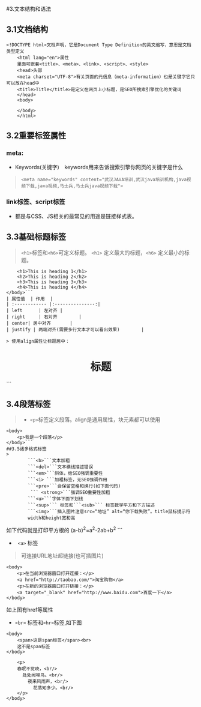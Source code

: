 #3.文本结构和语法
##  3.1文档结构
```
<!DOCTYPE html>文档声明，它是Document Type Definition的英文缩写，意思是文档类型定义
    <html lang="en">属性
    里面可嵌套<title>、<meta>、<link>、<script>、<style>
    <head>头部
    <meta charset="UTF-8">有关页面的元信息（meta-information）也是关键字它只可以放在head中
    <title>Title</title>是定义在网页上小标题，是SEO所搜索引擎优化的关键词
    </head>
    <body>

    </body>
    </html>
````
 ## 3.2重要标签属性
  ### meta:
 * Keywords(关键字)　keywords用来告诉搜索引擎你网页的关键字是什么
 
 > ```<meta name="keywords" content="武汉JAVA培训,武汉java培训机构,java视频下载,java视频,马士兵,马士兵java视频下载">```
 ### link标签、script标签 
* 都是与CSS、JS相关的最常见的用途是链接样式表。

## 3.3基础标题标签
>```<h1>```标签和```<h6>```可定义标题。
```<h1>``` 定义最大的标题，```<h6>``` 定义最小的标题。

```<body>
    <h1>This is heading 1</h1>
    <h2>This is heading 2</h2>
    <h3>This is heading 3</h3>
    <h4>This is heading 4</h4>
</body>```
| 属性值  | 作用  |
| :------------ |:---------------:|
| left      | 左对齐 | 
| right     | 右对齐        |  
| center| 居中对齐       |
| justify | 两端对齐(需要多行文本才可以看出效果)        |    

> 使用align属性让标题居中：
```
<body>
    <h1 align="center">标题</h1>
</body>```

## 3.4段落标签
>*  ```<p>```标签定义段落。align是通用属性，块元素都可以使用
 
 
```
<body>
    <p>我是一个段落</p>
</body>```
##3.5诸多格式标签
> 
        ```<b>```文本加粗
        ```<del>```文本横线描述错误
        ```<em>```斜体，给SEO强调重要性
        ```<i> ```加粗标签，无SEO强调作用
        ```<pre>```会保留空格和换行(如下面代码)
         ``` <strong>```强调SEO重要性加粗
        ```<u>```字体下面下划线
        ```<sup>``` 标签和```<sub>``` 标签数学平方和下方描述
        ```<img>```插入图片注意src=“地址” alt=“你下载失败”。title鼠标提示符
        width和height宽和高

```
<body>
    <!--(a-b)²=a²-2ab+b²-->如下代码就是打印平方根的
    (a-b)<sup>2</sup>=a<sup>2</sup>-2ab+b<sup>2</sup>
</body>
```

* ``` <a>``` 标签
> 可连接URL地址超链接(也可插图片)
```
<body>
    <p>在当前浏览器窗口打开连接：</p>
    <a href="http://taobao.com/">淘宝购物</a>
    <p>在新的浏览器窗口打开链接：</p>
    <a target="_blank" href="http://www.baidu.com">百度一下</a>
</body>
```
如上图有href等属性

* ```<br>``` 标签和```<hr>```标签,如下图
```
<body>
    <span>这是span标签</span><br>
    这不是span标签
</body>
```
```<body>
    <p>
    春眠不觉晓，<br/>
      处处闻啼鸟。<br/>
        夜来风雨声，<br/>
          花落知多少。<br/>
    </p>
</body>
```

